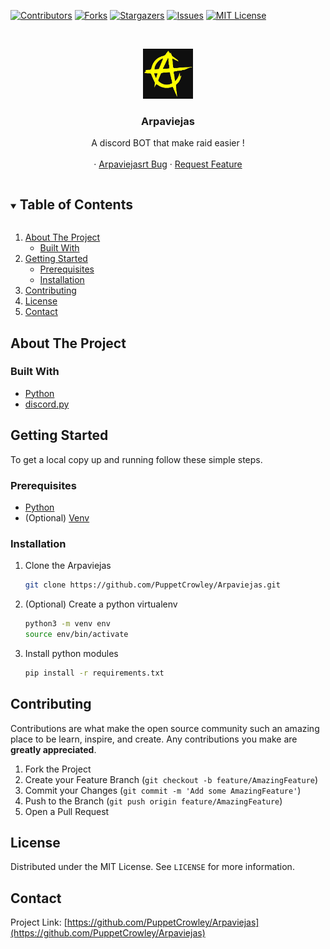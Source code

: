 [![Contributors][contributors-shield]][contributors-url]
[![Forks][forks-shield]][forks-url]
[![Stargazers][stars-shield]][stars-url]
[![Issues][issues-shield]][issues-url]
[![MIT License][license-shield]][license-url]

<!-- PROJECT LOGO -->
<br />
<p align="center">
  <a href="https://github.com/PuppetCrowley/Arpaviejas">
    <img src="anarchism.jpg" alt="Logo" width="80" height="80">
  </a>

  <h3 align="center">Arpaviejas</h3>

  <p align="center">
    A discord BOT that make raid easier !
    <br />
    <br />
    ·
    <a href="https://github.com/PuppetCrowley/Arpaviejas/issues">Arpaviejasrt Bug</a>
    ·
    <a href="https://github.com/PuppetCrowley/Arpaviejas/issues">Request Feature</a>
  </p>
</p>

<!-- TABLE OF CONTENTS -->
<details open="open">
  <summary><h2 style="display: inline-block">Table of Contents</h2></summary>
  <ol>
    <li>
      <a href="#about-the-project">About The Project</a>
      <ul>
        <li><a href="#built-with">Built With</a></li>
      </ul>
    </li>
    <li>
      <a href="#getting-started">Getting Started</a>
      <ul>
        <li><a href="#prerequisites">Prerequisites</a></li>
        <li><a href="#installation">Installation</a></li>
      </ul>
    </li>
    <li><a href="#contributing">Contributing</a></li>
    <li><a href="#license">License</a></li>
    <li><a href="#contact">Contact</a></li>
  </ol>
</details>

<!-- ABOUT THE PROJECT -->

## About The Project

### Built With

- [Python](https://www.python.org)
- [discord.py](https://discordpy.readthedocs.io/en/stable/)

<!-- GETTING STARTED -->

## Getting Started

To get a local copy up and running follow these simple steps.

### Prerequisites

- [Python](https://www.python.org/downloads/)
- (Optional) [Venv](https://docs.python.org/3/library/venv.html)

### Installation

1. Clone the Arpaviejas

   ```sh
   git clone https://github.com/PuppetCrowley/Arpaviejas.git
   ```

2. (Optional) Create a python virtualenv

   ```sh
   python3 -m venv env
   source env/bin/activate
   ```

3. Install python modules

   ```sh
   pip install -r requirements.txt
   ```

<!-- CONTRIBUTING -->

## Contributing

Contributions are what make the open source community such an amazing place to be learn, inspire, and create. Any contributions you make are **greatly appreciated**.

1. Fork the Project
2. Create your Feature Branch (`git checkout -b feature/AmazingFeature`)
3. Commit your Changes (`git commit -m 'Add some AmazingFeature'`)
4. Push to the Branch (`git push origin feature/AmazingFeature`)
5. Open a Pull Request

<!-- LICENSE -->

## License

Distributed under the MIT License. See `LICENSE` for more information.

<!-- CONTACT -->

## Contact

Project Link: [https://github.com/PuppetCrowley/Arpaviejas](https://github.com/PuppetCrowley/Arpaviejas)

<!-- MARKDOWN LINKS & IMAGES -->
<!-- https://www.markdownguide.org/basic-syntax/#reference-style-links -->

[contributors-shield]: https://img.shields.io/github/contributors/PuppetCrowley/Arpaviejas.svg?style=for-the-badge
[contributors-url]: https://github.com/PuppetCrowley/Arpaviejas/graphs/contributors
[forks-shield]: https://img.shields.io/github/forks/PuppetCrowley/Arpaviejas.svg?style=for-the-badge
[forks-url]: https://github.com/PuppetCrowley/Arpaviejas/network/members
[stars-shield]: https://img.shields.io/github/stars/PuppetCrowley/Arpaviejas.svg?style=for-the-badge
[stars-url]: https://github.com/PuppetCrowley/Arpaviejas/stargazers
[issues-shield]: https://img.shields.io/github/issues/PuppetCrowley/Arpaviejas.svg?style=for-the-badge
[issues-url]: https://github.com/PuppetCrowley/Arpaviejas/issues
[license-shield]: https://img.shields.io/github/license/PuppetCrowley/Arpaviejas.svg?style=for-the-badge
[license-url]: https://github.com/PuppetCrowley/Arpaviejas/blob/master/LICENSE.txt

